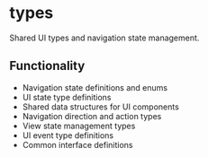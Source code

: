 # types

Shared UI types and navigation state management.

## Functionality
- Navigation state definitions and enums
- UI state type definitions
- Shared data structures for UI components
- Navigation direction and action types
- View state management types
- UI event type definitions
- Common interface definitions